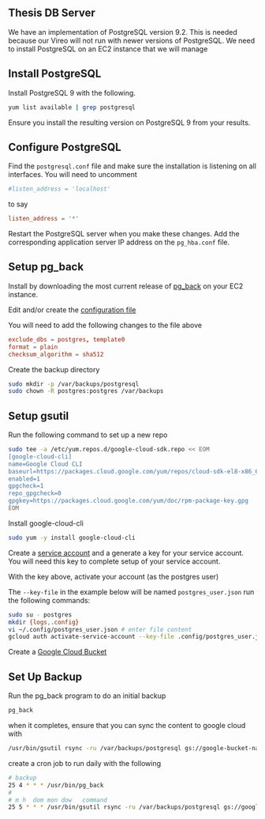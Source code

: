 ## Thesis DB Server

We have an implementation of PostgreSQL version 9.2. This is needed because our Vireo will not run with newer versions of PostgreSQL. We need to install PostgreSQL on an EC2 instance that we will manage

## Install PostgreSQL

Install PostgreSQL 9 with the following.

```zsh
yum list available | grep postgresql
```

Ensure you install the resulting version on PostgreSQL 9 from your results.

## Configure PostgreSQL

Find the `postgresql.conf` file and make sure the installation is listening on all interfaces. You will need to uncomment

```conf
#listen_address = 'localhost'
```

to say

```conf
listen_address = '*'
```

Restart the PostgreSQL server when you make these changes. Add the corresponding application server IP address on the `pg_hba.conf` file.

## Setup pg_back

Install by downloading the most current release of [pg_back](https://github.com/orgrim/pg_back/releases) on your EC2 instance. 

Edit and/or create the [configuration file](https://github.com/orgrim/pg_back/blob/master/pg_back.conf)

You will need to add the following changes to the file above

```conf
exclude_dbs = postgres, template0
format = plain
checksum_algorithm = sha512
```

Create the backup directory

```zsh
sudo mkdir -p /var/backups/postgresql
sudo chown -R postgres:postgres /var/backups
```

## Setup gsutil

Run the following command to set up a new repo

```zsh
sudo tee -a /etc/yum.repos.d/google-cloud-sdk.repo << EOM
[google-cloud-cli]
name=Google Cloud CLI
baseurl=https://packages.cloud.google.com/yum/repos/cloud-sdk-el8-x86_64
enabled=1
gpgcheck=1
repo_gpgcheck=0
gpgkey=https://packages.cloud.google.com/yum/doc/rpm-package-key.gpg
EOM
```

Install google-cloud-cli

```zsh
sudo yum -y install google-cloud-cli
```

Create a [service account](https://console.cloud.google.com/projectselector/iam-admin/serviceaccounts/create?walkthrough_id=iam--create-service-account#step_index=1) and a generate a key for your service account. You will need this key to complete setup of your service account. 

With the key above, activate your account (as the postgres user)

The `--key-file` in the example below will be named `postgres_user.json` run the following commands:

```zsh
sudo su - postgres
mkdir {logs,.config}
vi ~/.config/postgres_user.json # enter file content
gcloud auth activate-service-account --key-file .config/postgres_user.json --project=pul-gcdc
```

Create a [Google Cloud Bucket](https://console.cloud.google.com/storage/browser)



## Set Up Backup

Run the pg_back program to do an initial backup

```zsh
pg_back
```

when it completes, ensure that you can sync the content to google cloud with 

```zsh
/usr/bin/gsutil rsync -ru /var/backups/postgresql gs://google-bucket-name
```

create a cron job to run daily with the following

```zsh
# backup
25 4 * * * /usr/bin/pg_back
#
# m h  dom mon dow   command
25 5 * * * /usr/bin/gsutil rsync -ru /var/backups/postgresql gs://google-bucket-name > ~/logs/gsutil.log 2>&1
```